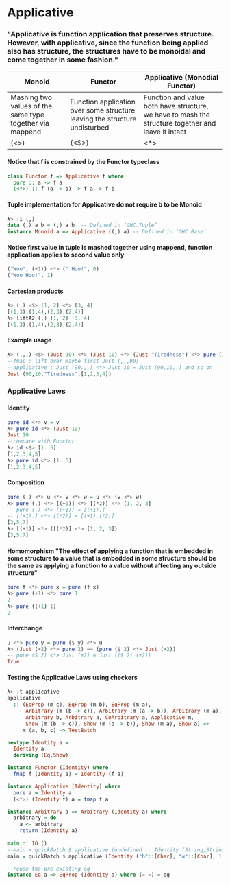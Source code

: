 # Applicative

### "Applicative is function application that preserves structure. However, with applicative, since the function being applied also has structure, the structures have to be monoidal and come together in some fashion."

| Monoid | Functor | Applicative (Monodial Functor) |
| --- | --- | --- |
| Mashing two values of the same type together via mappend | Function application over some structure leaving the structure undisturbed | Function and value both have structure, we have to mash the structure together and leave it intact |
| (<>) | (<$>) | <*> |

#### Notice that f is constrained by the Functor typeclass
```haskell
class Functor f => Applicative f where
  pure :: a -> f a
  (<*>) :: f (a -> b) -> f a -> f b
```

#### Tuple implementation for Applicative do not require b to be Monoid
```haskell
λ> :i (,)
data (,) a b = (,) a b 	-- Defined in ‘GHC.Tuple’
instance Monoid a => Applicative ((,) a) -- Defined in ‘GHC.Base’
```

#### Notice first value in tuple is mashed together using mappend, function application applies to second value only
```haskell
("Woo", (+1)) <*> (" Hoo!", 0)
("Woo Hoo!", 1)
```

#### Cartesian products
```haskell
λ> (,) <$> [1, 2] <*> [3, 4]
[(1,3),(1,4),(2,3),(2,4)]
λ> liftA2 (,) [1, 2] [3, 4]
[(1,3),(1,4),(2,3),(2,4)]
```

#### Example usage
```haskell
λ> (,,,) <$> (Just 90) <*> (Just 10) <*> (Just "Tiredness") <*> pure [1,2,3,4]
--fmap : lift over Maybe first Just (,,,90)
--applicative : Just (90,,,) <*> Just 10 = Just (90,10,,) and so on
Just (90,10,"Tiredness",[1,2,3,4])
```

### Applicative Laws

#### Identity
```haskell
pure id <*> v = v
λ> pure id <*> (Just 10)
Just 10
--compare with Functor
λ> id <$> [1..5]
[1,2,3,4,5]
λ> pure id <*> [1..5]
[1,2,3,4,5]
```
#### Composition
```haskell
pure (.) <*> u <*> v <*> w = u <*> (v <*> w)
λ> pure (.) <*> [(+1)] <*> [(*2)] <*> [1, 2, 3]
-- pure (.) <*> [(+1)] = [(+1).]
-- [(+1).] <*> [(*2)] = [(+1).(*2)]
[3,5,7]
λ> [(+1)] <*> ([(*2)] <*> [1, 2, 3])
[3,5,7]
```
#### Homomorphism "The effect of applying a function that is embedded in some structure to a value that is embedded in some structure should be the same as applying a function to a value without affecting any outside structure"
```haskell
pure f <*> pure x = pure (f x)
λ> pure (+1) <*> pure 1
2
λ> pure ((+1) 1)
2
```
#### Interchange
```haskell
u <*> pure y = pure ($ y) <*> u
λ> (Just (+2) <*> pure 2) == (pure ($ 2) <*> Just (+2))
-- pure ($ 2) <*> Just (+2) = Just (($ 2) (+2))
True
```

#### Testing the Applicative Laws using checkers
```haskell
λ> :t applicative
applicative
  :: (EqProp (m c), EqProp (m b), EqProp (m a),
      Arbitrary (m (b -> c)), Arbitrary (m (a -> b)), Arbitrary (m a),
      Arbitrary b, Arbitrary a, CoArbitrary a, Applicative m,
      Show (m (b -> c)), Show (m (a -> b)), Show (m a), Show a) =>
     m (a, b, c) -> TestBatch

newtype Identity a =
  Identity a
  deriving (Eq,Show)

instance Functor (Identity) where
  fmap f (Identity a) = Identity (f a)

instance Applicative (Identity) where
  pure a = Identity a
  (<*>) (Identity f) a = fmap f a

instance Arbitrary a => Arbitrary (Identity a) where
  arbitrary = do
    a <- arbitrary
    return (Identity a)
     
main :: IO ()
--main = quickBatch $ applicative (undefined :: Identity (String,String,Integer))
main = quickBatch $ applicative (Identity ("b"::[Char], "w"::[Char], 1::Integer))

--reuse the pre existing eq
instance Eq a => EqProp (Identity a) where (=-=) = eq
```
